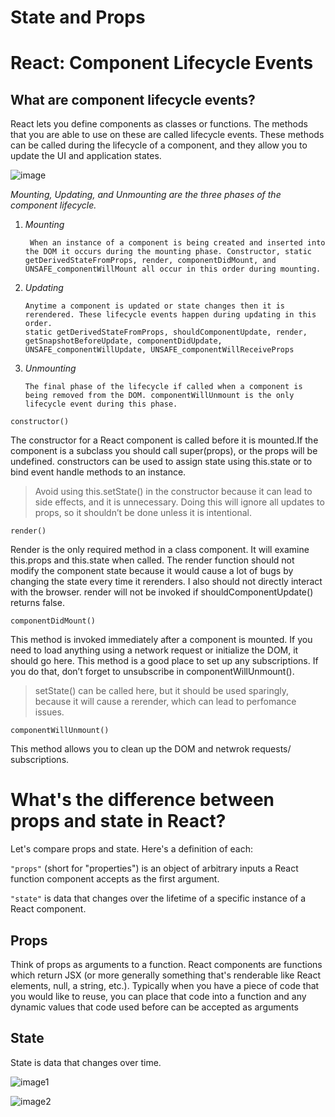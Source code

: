 # State and Props

# React: Component Lifecycle Events

## What are component lifecycle events?

React lets you define components as classes or functions. The methods that you are able to use on these are called lifecycle events. These methods can be called during the lifecycle of a component, and they allow you to update the UI and application states.

![image](https://miro.medium.com/max/2800/0*0saPKFiTUk6W3FYp)

_Mounting, Updating, and Unmounting are the three phases of the component lifecycle._

1.  _Mounting_

         When an instance of a component is being created and inserted into the DOM it occurs during the mounting phase. Constructor, static getDerivedStateFromProps, render, componentDidMount, and UNSAFE_componentWillMount all occur in this order during mounting.

2.  _Updating_

        Anytime a component is updated or state changes then it is rerendered. These lifecycle events happen during updating in this order.
        static getDerivedStateFromProps, shouldComponentUpdate, render,
        getSnapshotBeforeUpdate, componentDidUpdate, UNSAFE_componentWillUpdate, UNSAFE_componentWillReceiveProps

3.  _Unmounting_

        The final phase of the lifecycle if called when a component is being removed from the DOM. componentWillUnmount is the only lifecycle event during this phase.

`constructor()`

The constructor for a React component is called before it is mounted.If the component is a subclass you should call super(props), or the props will be undefined. constructors can be used to assign state using this.state or to bind event handle methods to an instance.

> Avoid using this.setState() in the constructor because it can lead to side effects, and it is unnecessary. Doing this will ignore all updates to props, so it shouldn’t be done unless it is intentional.

`render()`

Render is the only required method in a class component. It will examine this.props and this.state when called. The render function should not modify the component state because it would cause a lot of bugs by changing the state every time it rerenders. I also should not directly interact with the browser. render will not be invoked if shouldComponentUpdate() returns false.

`componentDidMount()`

This method is invoked immediately after a component is mounted. If you need to load anything using a network request or initialize the DOM, it should go here. This method is a good place to set up any subscriptions. If you do that, don’t forget to unsubscribe in componentWillUnmount().

> setState() can be called here, but it should be used sparingly, because it will cause a rerender, which can lead to perfomance issues.

`componentWillUnmount()`

This method allows you to clean up the DOM and netwrok requests/ subscriptions.

# What's the difference between props and state in React?

Let's compare props and state. Here's a definition of each:

`"props"` (short for "properties") is an object of arbitrary inputs a React function component accepts as the first argument.

`"state"` is data that changes over the lifetime of a specific instance of a React component.

## Props

Think of props as arguments to a function. React components are functions which return JSX (or more generally something that's renderable like React elements, null, a string, etc.). Typically when you have a piece of code that you would like to reuse, you can place that code into a function and any dynamic values that code used before can be accepted as arguments

## State

State is data that changes over time.

![image1](https://i.stack.imgur.com/wqvF2.png)

![image2](https://res.cloudinary.com/practicaldev/image/fetch/s--Qr2q1dEA--/c_limit%2Cf_auto%2Cfl_progressive%2Cq_auto%2Cw_880/https://dev-to-uploads.s3.amazonaws.com/i/vghwx14ekbmlil1vpi0g.png)
